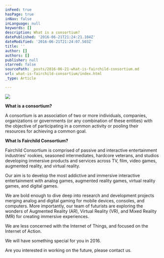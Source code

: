 ```yaml
---
inFeed: true
hasPage: true
inNav: false
inLanguage: null
keywords: []
description: What is a consortium?
datePublished: '2016-06-21T21:24:21.104Z'
dateModified: '2016-06-21T21:24:07.503Z'
title: ''
author: []
authors: []
publisher: null
starred: false
sourcePath: _posts/2016-06-21-what-is-fairchild-consortium.md
url: what-is-fairchild-consortium/index.html
_type: Article

---
```

![](https://the-grid-user-content.s3-us-west-2.amazonaws.com/2209be4a-fe3b-4b64-b327-8e615278e9d5.png)

**What is a consortium?**

A consortium is an association of two or more individuals, companies, organizations or governments (or any combination of these entities) with the objective of participating in a common activity or pooling their resources for achieving a common goal.

**What Is Fairchild Consortium?**

Fairchild Consortium is comprised of passive and interactive entertainment industries' rookies, seasoned intermediates, hardcore veterans, and studios developing immersive products and services across TV, film, video games, augmented reality, and virtual reality.

Our aim is to develop the most addictive and immersive interactive entertainment with analog games, augmented reality games, virtual reality games, and digital games. 

We are bold enough to dive deep into research and development projects merging analog and digital gaming for mobile devices, consoles, and computers. More importantly, our team of futurists are exploring the wonders of Augmented Reality (AR), Virtual Reality (VR), and Mixed Reality (MR) for creating immersive experiences.

We are less concerned with the Internet of Things, and focused on the Internet of Action.

We will have something special for you in 2016\.

Are you interested in working on the future, please contact us.
